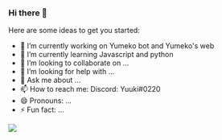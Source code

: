 ### Hi there 👋

Here are some ideas to get you started:

- 🔭 I’m currently working on Yumeko bot and Yumeko's web
- 🌱 I’m currently learning Javascript and python
- 👯 I’m looking to collaborate on ...
- 🤔 I’m looking for help with ...
- 💬 Ask me about ...
- 📫 How to reach me: Discord: Yuuki#0220
- 😄 Pronouns: ...
- ⚡ Fun fact: ...

<img src = "https://github-readme-stats.vercel.app/api?username=rene-roid&&show_icons=true&title_color=ffffff&icon_color=bb2acf&text_color=daf7dc&bg_color=151515">
